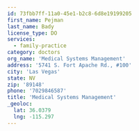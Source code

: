 ```yaml
---
id: 73fbb7ff-11a0-45e1-b2c8-6d8e19199205
first_name: Pejman
last_name: Bady
license_type: DO
services:
  - family-practice
category: doctors
org_name: 'Medical Systems Management'
address: '5741 S. Fort Apache Rd., #100'
city: 'Las Vegas'
state: NV
zip: '89148'
phone: '7029846587'
title: 'Medical Systems Management'
_geoloc:
  lat: 36.0379
  lng: -115.297
---
```

